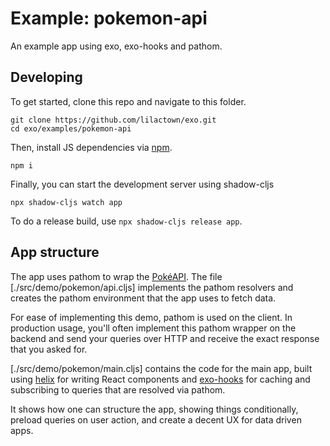 # Example: pokemon-api

An example app using exo, exo-hooks and pathom.

## Developing

To get started, clone this repo and navigate to this folder.

```
git clone https://github.com/lilactown/exo.git
cd exo/examples/pokemon-api
```

Then, install JS dependencies via [npm](https://nodejs.org/en/).

```
npm i
```

Finally, you can start the development server using shadow-cljs

```
npx shadow-cljs watch app
```

To do a release build, use `npx shadow-cljs release app`.

## App structure

The app uses pathom to wrap the [PokéAPI](https://pokeapi.co/). The file
[./src/demo/pokemon/api.cljs] implements the pathom resolvers and creates the
pathom environment that the app uses to fetch data.

For ease of implementing this demo, pathom is used on the client. In production
usage, you'll often implement this pathom wrapper on the backend and send your
queries over HTTP and receive the exact response that you asked for.

[./src/demo/pokemon/main.cljs] contains the code for the main app, built using
[helix](https://github.com/lilactown/helix) for writing React components and
[exo-hooks](../../exo-hooks) for caching and subscribing to queries that are
resolved via pathom.

It shows how one can structure the app, showing things conditionally, preload
queries on user action, and create a decent UX for data driven apps.
